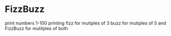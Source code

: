 # FizzBuzz
print numbers 1-100 printing fizz for mutiples of 3 buzz for mutiples of 5 and FizzBuzz for mutilples of both

